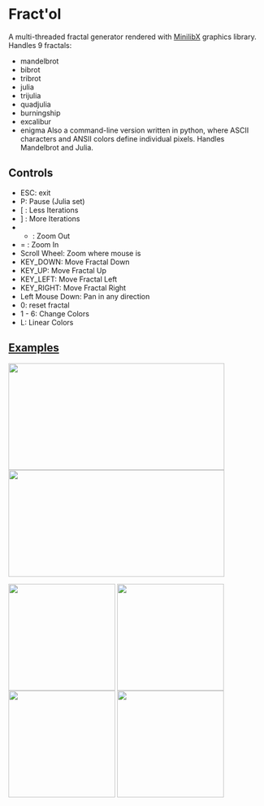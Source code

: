 # Fract'ol
A multi-threaded fractal generator rendered with [MinilibX](https://github.com/pbondoer/MinilibX.git) graphics library. Handles 9 fractals:
* mandelbrot
* bibrot
* tribrot
* julia
* trijulia
* quadjulia
* burningship
* excalibur
* enigma
Also a command-line version written in python, where ASCII characters and ANSII colors define individual pixels. Handles Mandelbrot and Julia.

## Controls
* ESC: exit
* P: Pause (Julia set)
* \[ : Less Iterations
* \] : More Iterations
* - : Zoom Out
* = : Zoom In
* Scroll Wheel: Zoom where mouse is
* KEY\_DOWN: Move Fractal Down
* KEY\_UP: Move Fractal Up
* KEY\_LEFT: Move Fractal Left
* KEY\_RIGHT: Move Fractal Right
* Left Mouse Down: Pan in any direction
* 0: reset fractal
* 1 - 6: Change Colors 
* L: Linear Colors

## [Examples](https://github.com/patrisor/Fractol/examples)
<a><img src="https://github.com/patrisor/Fractol/examples/1.png" align="center" height="210" width="425"></a>
<a><img src="https://github.com/patrisor/Fractol/examples/2.png" align="center" height="210" width="425"></a>

<a><img src="https://github.com/patrisor/Fractol/examples/3.png" align="center" height="210" width="210" ></a>
<a><img src="https://github.com/patrisor/Fractol/examples/4.png" align="center" height="210" width="210"></a>
<a><img src="https://github.com/patrisor/Fractol/examples/5.png" align="center" height="210" width="210"></a>
<a><img src="https://github.com/patrisor/Fractol/examples/6.png" align="center" height="210" width="210"></a>
